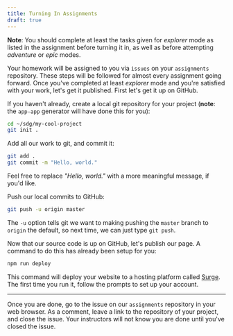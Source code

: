```yaml
---
title: Turning In Assignments
draft: true
---
```


**Note**: You should complete at least the tasks given for _explorer_ mode as listed in the assignment before turning
it in, as well as before attempting _adventure_ or _epic_ modes.

Your homework will be assigned to you via `issues` on your `assignments` repository. These steps will be followed for
almost every assignment going forward. Once you've completed at least _explorer_ mode and you're satisfied with your
work, let's get it published. First let's get it up on GitHub.

If you haven't already, create a local git repository for your project (**note**: the `app-app` generator will have done
this for you):

```sh
cd ~/sdg/my-cool-project
git init .
```

Add all our work to git, and commit it:

```sh
git add .
git commit -m "Hello, world."
```

Feel free to replace _"Hello, world."_ with a more meaningful message, if you'd like.

Push our local commits to GitHub:

```sh
git push -u origin master
```

The `-u` option tells git we want to making pushing the `master` branch to `origin` the default, so next time, we can
just type `git push`.

Now that our source code is up on GitHub, let's publish our page. A command to do this has already been setup for you:

```sh
npm run deploy
```

This command will deploy your website to a hosting platform called [Surge](http://surge.sh/). The first time you run it,
follow the prompts to set up your account.

---

Once you are done, go to the issue on our `assignments` repository in your web browser. As a comment, leave a link
to the repository of your project, and close the issue. Your instructors will not know you are done until you've closed
the issue.
